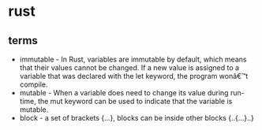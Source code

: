 # rust


## terms
 * immutable - In Rust, variables are immutable by default, which means that their values cannot be changed. If a new value is assigned to a variable that was declared with the let keyword, the program wonâ€™t compile.
 * mutable - When a variable does need to change its value during run-time, the mut keyword can be used to indicate that the variable is mutable.
 * block - a set of brackets {...}, blocks can be inside other blocks {..{...}..}
